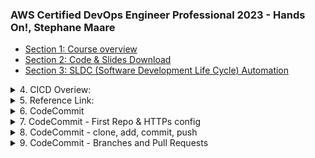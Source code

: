 ### AWS Certified DevOps Engineer Professional 2023 - Hands On!, Stephane Maare

- [Section 1: Course overview]()
- [Section 2: Code & Slides Download]()
- [Section 3: SLDC (Software Development Life Cycle) Automation]()

<details>
<summary> 4. CICD Overiew: </summary>
+ Continous Integration
<div>
    <img src='./statics/CI_CD_useful.png' style="height: 300px;">
</div>
+ Continous Delivery:
<div>
    <img src='./statics/Continous Delivery.png' style="height: 300px;">
</div>
+ Continous Delivery vs Continous Deployment: <br />
Continous Delivery may invole a manual step to approvev a deployment <br />
Continous Deployment: Full automation <br>
+ Technology Stack for CICD:
<div>
    <img src='./statics/tech_stack_CICD.png' style="height: 300px;">
</div>
</details>
<details>
<summary>5. Reference Link: </summary>
CodeCommit

    https://www.atlassian.com/git/tutorials/using-branches

    https://docs.aws.amazon.com/codecommit/latest/userguide/auth-and-access-control-iam-identity-based-access-control.html

    https://aws.amazon.com/blogs/devops/refining-access-to-branches-in-aws-codecommit/

    https://docs.aws.amazon.com/codecommit/latest/userguide/how-to-notify.html

    https://docs.aws.amazon.com/codecommit/latest/userguide/how-to-repository-email.html )

    https://docs.aws.amazon.com/codecommit/latest/userguide/how-to-notify-lambda.html

    https://docs.aws.amazon.com/codecommit/latest/userguide/how-to-migrate-repository-existing.html

CodeBuild

    https://docs.aws.amazon.com/codebuild/latest/userguide/build-spec-ref.html

    https://docs.aws.amazon.com/codebuild/latest/userguide/samples.html

    https://docs.aws.amazon.com/codebuild/latest/userguide/sample-docker.html

    https://aws.amazon.com/blogs/devops/validating-aws-codecommit-pull-requests-with-aws-codebuild-and-aws-lambda/

CodeDeploy

    https://docs.aws.amazon.com/codedeploy/latest/APIReference/API_MinimumHealthyHosts.html

    https://docs.aws.amazon.com/codedeploy/latest/userguide/reference-appspec-file-structure-hooks.html

    https://docs.aws.amazon.com/codedeploy/latest/userguide/reference-appspec-file-structure-hooks.html#appspec-hooks-server

    https://docs.amazonaws.cn/en_us/codedeploy/latest/userguide/reference-appspec-file-structure-hooks.html#reference-appspec-file-structure-environment-variable-availability

    https://docs.aws.amazon.com/codedeploy/latest/userguide/monitoring-cloudwatch-events.html

    https://aws.amazon.com/blogs/devops/view-aws-codedeploy-logs-in-amazon-cloudwatch-console/

    https://docs.aws.amazon.com/codedeploy/latest/userguide/monitoring-sns-event-notifications.html

    https://docs.aws.amazon.com/codedeploy/latest/userguide/deployments-rollback-and-redeploy.html

    https://docs.aws.amazon.com/codedeploy/latest/userguide/deployment-groups-configure-advanced-options.html

    https://docs.aws.amazon.com/codedeploy/latest/userguide/instances-on-premises.html

    https://docs.aws.amazon.com/codedeploy/latest/userguide/register-on-premises-instance-iam-user-arn.html

    https://docs.aws.amazon.com/codedeploy/latest/userguide/register-on-premises-instance-iam-session-arn.html

    https://docs.aws.amazon.com/codedeploy/latest/userguide/deployment-configurations.html#deployment-configuration-lambda

    https://docs.aws.amazon.com/codedeploy/latest/userguide/reference-appspec-file-structure-hooks.html#appspec-hooks-lambda

CodePipeline

    https://docs.aws.amazon.com/codepipeline/latest/userguide/reference-pipeline-structure.html#action-requirements

    https://docs.aws.amazon.com/codepipeline/latest/userguide/best-practices.html#use-cases

    https://docs.aws.amazon.com/codepipeline/latest/userguide/actions-invoke-lambda-function.html

    https://docs.aws.amazon.com/codepipeline/latest/userguide/actions-create-custom-action.html

    https://docs.aws.amazon.com/codepipeline/latest/APIReference/API_PutJobSuccessResult.html

    https://docs.aws.amazon.com/AWSCloudFormation/latest/UserGuide/continuous-delivery-codepipeline.html

    https://docs.aws.amazon.com/codepipeline/latest/userguide/tutorials-cloudformation.html

    https://github.com/aws-samples/codepipeline-nested-cfn

    https://aws.amazon.com/blogs/devops/implementing-gitflow-using-aws-codepipeline-aws-codecommit-aws-codebuild-and-aws-codedeploy/

CodeStar

    https://docs.aws.amazon.com/codestar/latest/userguide/templates.html

Jenkins

    https://aws.amazon.com/getting-started/projects/setup-jenkins-build-server/

    https://wiki.jenkins.io/display/JENKINS/Amazon+EC2+Plugin

    https://aws.amazon.com/blogs/devops/setting-up-a-ci-cd-pipeline-by-integrating-jenkins-with-aws-codebuild-and-aws-codedeploy/

    https://wiki.jenkins.io/display/JENKINS/AWS+CodeBuild+Plugin

    https://wiki.jenkins.io/display/JENKINS/Amazon+EC2+Container+Service+Plugin

    https://wiki.jenkins.io/display/JENKINS/Artifact+Manager+S3+Plugin

    https://wiki.jenkins.io/display/JENKINS/AWS+CodePipeline+Plugin 
</details>
<details>
    <summary>6. CodeCommit</summary>
- Version Control
- Central online git repository
- Collaborate, backup code
- AWS CodeCommit: private Git repositories
</details>
<details>
    <summary>7. CodeCommit - First Repo & HTTPs config</summary>
- 2 ways connect to CodeCommit: SSH and HTTPs
- HTTPs: create IAM Role
</details>
<details>
    <summary>8. CodeCommit - clone, add, commit, push</summary>
- Should commit appspec.yml (CodeDeploy) + buildspec.yml (CodeBuild)
</details>
<details>
    <summary>9. CodeCommit - Branches and Pull Requests</summary>
- Should have master branch, staging branch, feature branches
- git push --set-upstream ... if the current branch has no up-stream branch
- Crerate Pull Request from feature branches to master branch
</details>